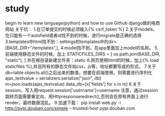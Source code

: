 # study
begin to learn new language(python) and how to use Github
django做的电商网站 关于坑： 
1.在订单提交的时候必须输入{% csrf_token %} 
2.关于models，在只能有一个autofield或者id找不到的时候，进行migrate是正确的选择 
3.templates中html找不到：settings的templates中的dir=[BASE_DIR+"/templates",],
4.model找不到，在app里面加上model的名称。
5.前端使用静态文件的时候，加上
  STATICFILES_DIRS = [
      os.path.join(BASE_DIR, "static"),
  ]
  并在根目录新建文件夹：static
6.网页使用html的时候，加上{% load staticfiles %},并且所有的静态文件如css，js等，地址都要写成<link rel="stylesheet" href="{% static 'layui/css/layui.css' %}">的形式。
7.关于db=table.objects.all()之后出来的数值，想要在前端使用，则需要进行序列化
    ajax_testvalue = serializers.serialize("json", db)
    m=json.loads(ajax_testvalue)
    data_db=[x['fields'] for x in m]
8.关于session，写入用request.session['username']=username
  注意，通过session跳转页面需要重定向，用Httpresponseredirect(),否则会在原有界面上进行render，最终数据混乱。
9.加速下载： pip install web.py -i http://pypi.douban.com/simple --trusted-host pypi.douban.com
